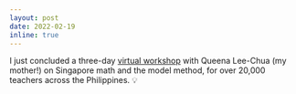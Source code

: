 ```yaml
---
layout: post
date: 2022-02-19
inline: true
---
```


I just concluded a three-day [virtual workshop](https://www.facebook.com/SynergeiaFoundation/videos/658319248852453) with Queena Lee-Chua (my mother!) on Singapore math and the model method, for over 20,000 teachers across the Philippines. :bulb: